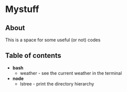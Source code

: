 # Mystuff
## About
This is a space for some useful (or not) codes

## Table of contents
 * **bash**
   * weather - see the current weather in the terminal 
 * **node**
   * lstree - print the directory hierarchy
 

